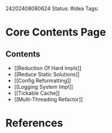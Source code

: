 24202408080624
Status: #idea
Tags:

# Core Contents Page
## Contents
- [[Reduction Of Hard Impls]]
- [[Reduce Static Solutions]]
- [[Config Reformatting]]
- [[Logging System Impl]]
- [[Tickable Cache]]
- [[Multi-Threading Refactor]]

# References